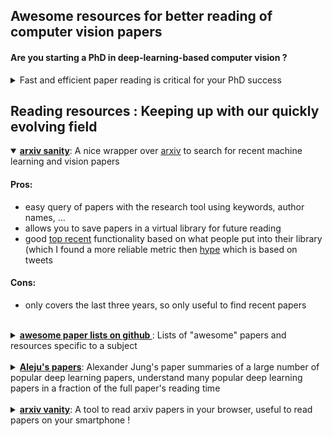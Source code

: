 ## Awesome  resources for better reading of computer vision papers

#### Are you starting a PhD in deep-learning-based computer vision ?

<details> <summary> Fast and efficient paper reading is critical for your PhD success</summary>

- A PhD can be a race against time (you have to stay up-to-date with recent publications, you have to match state of the art results which is getting more and more competitive as time goes, and you have to finish writing your thesis before your funding runs out!)
- Your reading has to be as efficient as can be, some tools can help you with that !

</details>

## Reading resources : Keeping up with our quickly evolving field

<details open> <summary> <a href="http://www.arxiv-sanity.com"><b>arxiv sanity</b></a>: A nice wrapper over <a href="https://arxiv.org/">arxiv</a> to search for recent machine learning and vision papers </summary> 

#### Pros: 

- easy query of papers with the research tool using keywords, author names, ...
- allows you to save papers in a virtual library for future reading
- good [top recent](http://www.arxiv-sanity.com/top?timefilter=month&vfilter=all) functionality based on what people put into their library (which I found a more reliable metric then [hype](http://www.arxiv-sanity.com/toptwtr?timefilter=month) which is based on tweets

#### Cons:
- only covers the last three years, so only useful to find recent papers

</details>

<br/>


<details><summary><a href="https://github.com/jnv/lists"><b>awesome paper lists on github </b> </a>: Lists of "awesome" papers and resources specific to a subject</summary>

#### Pros:
- Exist on a large variety of topics, and at different granularitiees, don't know where to start ? Try a [search on github](https://github.com/search?q=awesome+lists) with `awesome list` and some additional keywords
- Can allow you to painlessly keep-up with papers of a very specific subfield (as in the [hand-pose-estimation case](https://github.com/xinghaochen/awesome-hand-pose-estimation))
- For some examples checkout [awesomep-deep-vision](https://github.com/kjw0612/awesome-deep-vision) and [awesome-computer-vision](https://github.com/jbhuang0604/awesome-computer-vision#readme)  

 
#### Cons:

- No guarantees (might not be actively maintained)
- No standardized format (can be ordered according to time, popularity, ...)
- Might not exist for your specific sub-domain of interest (for instance, I couldn't find a body-pose awesome list), this is the opportunity to create one ! It will surely benefit the community.
</details>

<br/>

<details>
<summary><a href="https://github.com/aleju/papers"><b>Aleju's papers</b></a>: Alexander Jung's paper summaries of a large number of popular deep learning papers, understand many popular deep learning papers in a fraction of the full paper's reading time </summary>

#### Pros:

- Covers a **lot** of papers, probably any fundation paper of deep learning ([batch-norm](https://github.com/aleju/papers/blob/00738fd38435e224aa10c04421e6abea199b92a6/neural-nets/Batch_Normalization.md), [adam](https://github.com/aleju/papers/blob/00738fd38435e224aa10c04421e6abea199b92a6/neural-nets/Adam.md), ...), a lot of widely-used papers ([Mask-RCNN](https://github.com/aleju/papers/blob/3d0fe44ad55e143390bd298dfd1d5c6050a5bcca/neural-nets/Mask_R-CNN.md), [Cycle-GAN](https://github.com/aleju/papers/blob/6873ee03a24b2ab08fae20eeeb323ae06511b969/neural-nets/Unsupervised_Image-to-Image_Translation_Networks.md), ...)
- If you want to understand some hype or widely used paper, chances you will find it there, and if you find it it will help you understand the general ideas as well as the implementation details

#### Cons:
- Of course, as this effort mainly relies on the effort of one (very productive) person, not *all* papers are available in this cheat-sheet format

</details>

<br/>


<details><summary><a href="https://www.arxiv-vanity.com/"><b>arxiv vanity</b></a>: A tool to read arxiv papers in your browser, useful to read papers on your smartphone ! </summary>

#### Pros:
- Simple interface which converts arxiv papers to webpages for easy scrolling

#### Cons:
- Good reading, but nothing more, as there are no easy tools to annotate the paper on your smartphone directly

</details>

<br/>
